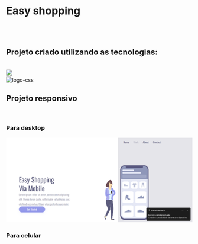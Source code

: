<h1>Easy shopping</h1>
<br>
<br>
<h2>Projeto criado utilizando as tecnologias: </h2>
<br>
<img src="https://img.shields.io/badge/HTML5-E34F26?style=for-the-badge&logo=html5&logoColor=white"/>
<br>
<img src="https://img.shields.io/badge/CSS-239120?&style=for-the-badge&logo=css3&logoColor=white" alt="logo-css"/>
<br>
<h2>Projeto responsivo</h2>
<br>
<h3>Para desktop</h3>
<img src="https://github.com/Morais82/meu-primeiro-projeto/blob/master/img/imagem%20desktop.png?raw=true" alt="imagem-desqtop">
<h3>Para celular</h3>
